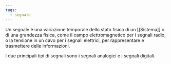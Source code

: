 ```yaml
---
tags:
  - segnale
---
```

Un segnale è una variazione temporale dello stato fisico di un [[Sistema]] o di una grandezza fisica, come il campo elettromagnetico per i segnali radio, o la tensione in un cavo per i segnali elettrici, per rappresentare e trasmettere delle informazioni.

I due principali tipi di segnali sono i segnali analogici e i segnali digitali.